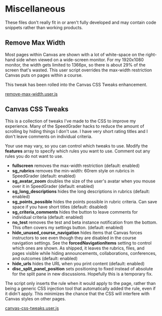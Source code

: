# Miscellaneous
These files don't really fit in or aren't fully developed and may contain code snippets rather than working products.

## Remove Max Width
Most pages within Canvas are shown with a lot of white-space on the right-hand side when viewed on a wide-screen monitor. 
For my 1920x1080 monitor, the width gets limited to 1366px, so there is about 29% of the screen that's wasted.
This user script overrides the max-width restriction Canvas puts on pages within a course.

This tweak has been rolled into the Canvas CSS Tweaks enhancement.

[remove-max-width.user.js](https://github.com/jamesjonesmath/canvancement/raw/master/miscellaneous/remove-max-width.user.js)

## Canvas CSS Tweaks
This is a collection of tweaks I've made to the CSS to improve my experience. Many of the SpeedGrader hacks to reduce the amount of scrolling by hiding things I don't use. I have very short rating titles and I don't leave comments on individual criteria.

Your use may vary, so you can control which tweaks to use. Modify the __features__ array to specify which rules you want to use. Comment out any rules you do not want to use.

* __fullscreen__ removes the max-width restriction (default: enabled)
* __sg_rubrics__ removes the min-width: 60rem style on rubrics in SpeedGrader (default: enabled)
* __sg_avatar_zoom__ doubles the size of the user's avatar when you mouse over it in SpeedGrader (default: enabled)
* __sg_long_descriptions__ hides the long descriptions in rubrics (default: enabled)
* __sg_points_possible__ hides the points possible in rubric criteria. Can save space if you have short titles (default: disabled)
* __sg_criteria_comments__ hides the button to leave comments for individual criteria (default: enabled)
* __no_test__ removes the test and beta instance notification from the bottom. This often covers my settings button. (default: enabled)
* __hide_unused_course_navigation__ hides items that Canvas forces instructors to see even though they are disabled in the course navigation settings. See the __forcedNavigationItems__ setting to control which ones are shown. As shipped, it leaves the rubrics, files, and pages visible while hiding announcements, collaborations, conferences, and outcomes (default: enabled)
* __hide_urls__ hides the URL when you print content (default: enabled)
* __disc_split_panel_position__ sets positioning to fixed instead of absolute for the split pane in new discussions. Hopefully this is a temporary fix.

The script only inserts the rule when it would apply to the page, rather than being a generic CSS injection tool that automatically added the rule, even if it didn't apply. This minimizes the chance that the CSS will interfere with Canvas styles on other pages.

[canvas-css-tweaks.user.js](https://github.com/jamesjonesmath/canvancement/raw/master/miscellaneous/canvas-css-tweaks.user.js)
